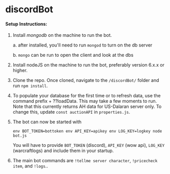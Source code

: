 # discordBot

#### Setup Instructions:
1) Install _mongodb_ on the machine to run the bot.  

    a.  after installed, you'll need to run `mongod` to turn on the db server
    
    b.  `mongo` can be run to open the client and look at the dbs
    

2) Install nodeJS on the machine to run the bot, preferably version 6.x.x or higher.

3) Clone the repo.  Once cloned, navigate to the `/discordBot/` folder and run `npm install`.

4) To populate your database for the first time or to refresh data, use the command prefix + ??loadData.
    This may take a few moments to run.  Note that this currently returns AH data for US-Dalaran
    server only.  To change this, update `const auctionAPI` in `properties.js`.

5) The bot can now be started with 

    `env BOT_TOKEN=bottoken env API_KEY=apikey env LOG_KEY=logkey node bot.js`
    
    You will have to provide `BOT_TOKEN` (discord), `API_KEY` (wow api), `LOG_KEY` (warcraftlogs) and include them in your startup.
    
6) The main bot commands are `!tellme server character`, `!pricecheck item`, and `!logs`..

